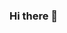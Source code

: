 ### Hi there 👋

<!--
**TheNirmata/TheNirmata** is a ✨ _special_ ✨ repository because its `README.md` (this file) appears on your GitHub profile.
### Hi there 👋

### Hi there 👋

- 🔭 I’m currently working on a personal project of mines called Woof Pack
- 👯 I’m looking to collaborate on any projects!
- 💬 Ask me about anything!
- 📫 How to reach me: [aimeeeqnguyen@gmail.com](aimeeeqnguyen@gmail.com) 
- 😄 Pronouns: she/her

